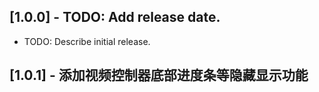 ## [1.0.0] - TODO: Add release date.

* TODO: Describe initial release.

## [1.0.1] - 添加视频控制器底部进度条等隐藏显示功能
